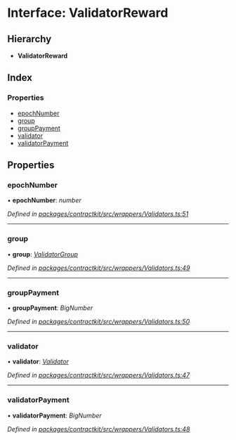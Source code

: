 # Interface: ValidatorReward

## Hierarchy

* **ValidatorReward**

## Index

### Properties

* [epochNumber](_wrappers_validators_.validatorreward.md#epochnumber)
* [group](_wrappers_validators_.validatorreward.md#group)
* [groupPayment](_wrappers_validators_.validatorreward.md#grouppayment)
* [validator](_wrappers_validators_.validatorreward.md#validator)
* [validatorPayment](_wrappers_validators_.validatorreward.md#validatorpayment)

## Properties

###  epochNumber

• **epochNumber**: *number*

*Defined in [packages/contractkit/src/wrappers/Validators.ts:51](https://github.com/celo-org/celo-monorepo/blob/master/packages/contractkit/src/wrappers/Validators.ts#L51)*

___

###  group

• **group**: *[ValidatorGroup](_wrappers_validators_.validatorgroup.md)*

*Defined in [packages/contractkit/src/wrappers/Validators.ts:49](https://github.com/celo-org/celo-monorepo/blob/master/packages/contractkit/src/wrappers/Validators.ts#L49)*

___

###  groupPayment

• **groupPayment**: *BigNumber*

*Defined in [packages/contractkit/src/wrappers/Validators.ts:50](https://github.com/celo-org/celo-monorepo/blob/master/packages/contractkit/src/wrappers/Validators.ts#L50)*

___

###  validator

• **validator**: *[Validator](_wrappers_validators_.validator.md)*

*Defined in [packages/contractkit/src/wrappers/Validators.ts:47](https://github.com/celo-org/celo-monorepo/blob/master/packages/contractkit/src/wrappers/Validators.ts#L47)*

___

###  validatorPayment

• **validatorPayment**: *BigNumber*

*Defined in [packages/contractkit/src/wrappers/Validators.ts:48](https://github.com/celo-org/celo-monorepo/blob/master/packages/contractkit/src/wrappers/Validators.ts#L48)*
